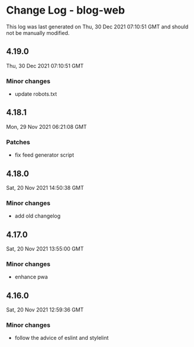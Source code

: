 # Change Log - blog-web

This log was last generated on Thu, 30 Dec 2021 07:10:51 GMT and should not be manually modified.

## 4.19.0
Thu, 30 Dec 2021 07:10:51 GMT

### Minor changes

- update robots.txt

## 4.18.1
Mon, 29 Nov 2021 06:21:08 GMT

### Patches

- fix feed generator script

## 4.18.0
Sat, 20 Nov 2021 14:50:38 GMT

### Minor changes

- add old changelog

## 4.17.0
Sat, 20 Nov 2021 13:55:00 GMT

### Minor changes

- enhance pwa

## 4.16.0
Sat, 20 Nov 2021 12:59:36 GMT

### Minor changes

- follow the advice of eslint and stylelint

